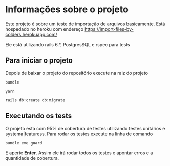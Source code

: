 # Informações sobre o projeto

Este projeto é sobre um teste de importação de arquivos basicamente. Está hospedado no heroku com endereço https://import-files-by-colders.herokuapp.com/

Ele está utilizando rails 6.*, PostgresSQL e rspec para tests

## Para iniciar o projeto

Depois de baixar o projeto do repositório execute na raiz do projeto

`bundle`

`yarn`

`rails db:create db:migrate`

## Executando os tests

O projeto está com 95% de cobertura de testes utilizando testes unitários e systema|featuress. Para rodar os testes execute na linha de comando

`bundle exe guard`

E aperte **Enter**. Assim ele irá rodar todos os testes e apontar erros e a quantidade de cobertura.
